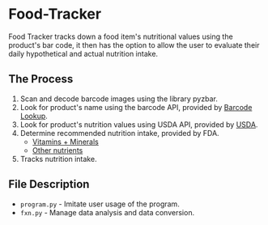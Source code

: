# Food-Tracker
Food Tracker tracks down a food item's nutritional values using the product's bar code, it then has the option to allow the user to evaluate their daily hypothetical and actual nutrition intake. 


## The Process

1. Scan and decode barcode images using the library pyzbar.
2. Look for product's name using the barcode API, provided by [Barcode Lookup](https://www.barcodelookup.com/).
3. Look for product's nutrition values using USDA API, provided by [USDA](https://ndb.nal.usda.gov/ndb/).
4. Determine recommended nutrition intake, provided by FDA.
    - [Vitamins + Minerals](https://www.accessdata.fda.gov/scripts/InteractiveNutritionFactsLabel/factsheets/Vitamin_and_Mineral_Chart.pdf) 
    - [Other nutrients](https://www.accessdata.fda.gov/scripts/InteractiveNutritionFactsLabel/pdv.html)
5. Tracks nutrition intake.

## File Description

* `program.py` - Imitate user usage of the program.
* `fxn.py` - Manage data analysis and data conversion.
